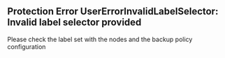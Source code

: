 ## Protection Error UserErrorInvalidLabelSelector: Invalid label selector provided

Please check the label set with the nodes and the backup policy configuration
